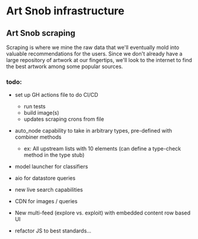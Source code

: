 # Art Snob infrastructure

## Art Snob scraping
Scraping is where we mine the raw data that we'll eventually mold into valuable recommendations for the users. Since 
we don't already have a large repository of artwork at our fingertips, we'll look to the internet to find the best
artwork among some popular sources.

### todo:

* set up GH actions file to do CI/CD
    - run tests
    - build image(s)
    - updates scraping crons from file

* auto_node capability to take in arbitrary types, pre-defined with combiner methods 
    - ex: All upstream lists with 10 elements (can define a type-check method in the type stub)

* model launcher for classifiers

* aio for datastore queries

* new live search capabilities

* CDN for images / queries

* New multi-feed (explore vs. exploit) with embedded content row based UI

* refactor JS to best standards...


